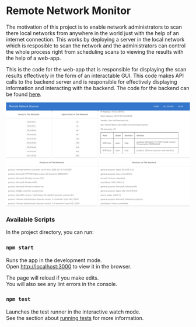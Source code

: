# Remote Network Monitor

The motivation of this project is to enable network administrators to scan there local networks from anywhere in the world just with the help of an internet connection. This works by deploying a server in the local network which is resposible to scan the network and the administrators can control the whole process right from scheduling scans to viewing the results with the help of a web-app.

This is the code for the web-app that is responsible for displaying the scan results effectively in the form of an interactable GUI. This code makes API calls to the backend server and is responsible for effectively displaying information and interacting with the backend. The code for the backend can be found [here](https://github.com/mightyeagle329/vulnerability_assessment).

<kbd>
  <img src="https://github.com/achalsaharan/capstone-frontend/blob/master/readmeImg1.png">
</kbd>

### Available Scripts

In the project directory, you can run:

### `npm start`

Runs the app in the development mode.<br />
Open [http://localhost:3000](http://localhost:3000) to view it in the browser.

The page will reload if you make edits.<br />
You will also see any lint errors in the console.

### `npm test`

Launches the test runner in the interactive watch mode.<br />
See the section about [running tests](https://facebook.github.io/create-react-app/docs/running-tests) for more information.

